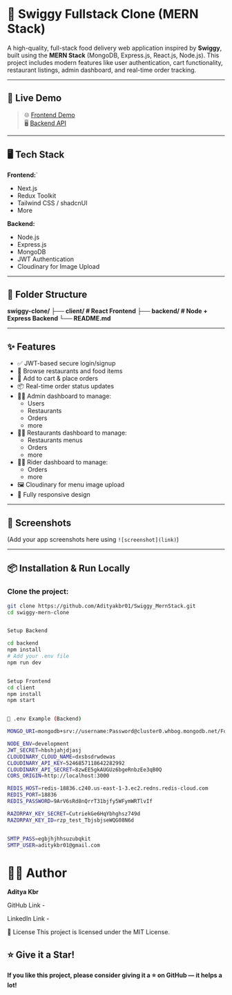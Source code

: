# 🍔 Swiggy Fullstack Clone (MERN Stack)

A high-quality, full-stack food delivery web application inspired by **Swiggy**, built using the **MERN Stack** (MongoDB, Express.js, React.js, Node.js). This project includes modern features like user authentication, cart functionality, restaurant listings, admin dashboard, and real-time order tracking.

---

## 🚀 Live Demo

> 🌐 [Frontend Demo](https://your-frontend-link.com)  
> 🖥️ [Backend API](https://your-backend-link.com)

---

## 🖥️ Tech Stack






**Frontend:**`
- Next.js
- Redux Toolkit
- Tailwind CSS / shadcnUI
- More

**Backend:**
- Node.js
- Express.js
- MongoDB
- JWT Authentication
- Cloudinary for Image Upload

---

## 📂 Folder Structure
**swiggy-clone/ ├── client/ # React Frontend ├── backend/ # Node + Express Backend └── README.md**



---

## ✨ Features

- ✅ JWT-based secure login/signup
- 🍕 Browse restaurants and food items
- 🛒 Add to cart & place orders
- 📦 Real-time order status updates
- 🧑‍💼 Admin dashboard to manage:
  - Users
  - Restaurants
  - Orders
  - more
- 🧑‍💼 Restaurants dashboard to manage:
  - Restaurants menus
  - Orders
  - more
- 🧑‍💼 Rider dashboard to manage:
  - Orders
  - more
- 🖼️ Cloudinary for menu image upload
- 📱 Fully responsive design

---

## 📸 Screenshots

(Add your app screenshots here using `![screenshot](link)`)

---

## 📦 Installation & Run Locally

### Clone the project:

```bash
git clone https://github.com/Adityakbr01/Swiggy_MernStack.git
cd swiggy-mern-clone


Setup Backend

cd backend
npm install
# Add your .env file
npm run dev


Setup Frontend
cd client
npm install
npm start


📄 .env Example (Backend)

MONGO_URI=mongodb+srv://username:Password@cluster0.whbog.mongodb.net/FoodBackend?retryWrites=true&w=majority&appName=FoodBackend

NODE_ENV=development
JWT_SECRET=hbshjahjdjasj
CLOUDINARY_CLOUD_NAME=dxsbsdrwdewas
CLOUDINARY_API_KEY=5246857118642282992
CLOUDINARY_API_SECRET=8zwEE5gkAUGUz6bgeRnbzEe3qB0Q
CORS_ORIGIN=http://localhost:3000

REDIS_HOST=redis-18836.c240.us-east-1-3.ec2.redns.redis-cloud.com
REDIS_PORT=18836
REDIS_PASSWORD=9ArV6sRd8nQrrT31bjfy5WFymWRTlvIf

RAZORPAY_KEY_SECRET=CutriekGe6HqYbhghsz749d
RAZORPAY_KEY_ID=rzp_test_TbjsbjseWQG08N6d


SMTP_PASS=egbjhjhhsuzubqkit
SMTP_USER=aditykbr01@gmail.com
```

# 🙋‍♂️ Author
**Aditya Kbr**

GitHub Link - 

LinkedIn Link - 

📝 License
This project is licensed under the MIT License.


## ⭐ Give it a Star!

**If you like this project, please consider giving it a ⭐ on GitHub — it helps a lot!**
